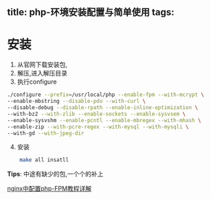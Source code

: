 title: php-环境安装配置与简单使用
tags:
---

# 安装
1. 从官网下载安装包,
2. 解压,进入解压目录
3. 执行configure
```bash
./configure --prefix=/usr/local/php --enable-fpm --with-mcrypt \
--enable-mbstring --disable-pdo --with-curl \
--disable-debug --disable-rpath --enable-inline-optimization \
--with-bz2 --with-zlib --enable-sockets --enable-sysvsem \
--enable-sysvshm --enable-pcntl --enable-mbregex --with-mhash \
--enable-zip --with-pcre-regex --with-mysql --with-mysqli \
--with-gd --with-jpeg-dir
```
4. 安装
```bash
    make all insatll
```
**Tips**: 中途有缺少的包,一个个的补上

[nginx中配置php-FPM教程详解](http://www.111cn.net/sys/nginx/64044.htm)
